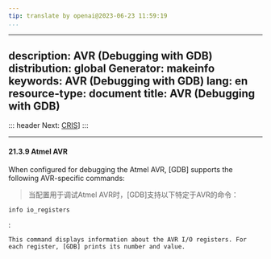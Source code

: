 ```yaml
---
tip: translate by openai@2023-06-23 11:59:19
...
```

---
description: AVR (Debugging with GDB)
distribution: global
Generator: makeinfo
keywords: AVR (Debugging with GDB)
lang: en
resource-type: document
title: AVR (Debugging with GDB)
---
::: header
Next: [CRIS](CRIS.html#CRIS)]
:::

---

#### 21.3.9 Atmel AVR


When configured for debugging the Atmel AVR, [GDB] supports the following AVR-specific commands:

> 当配置用于调试Atmel AVR时，[GDB]支持以下特定于AVR的命令：

`info io_registers`

:

```
This command displays information about the AVR I/O registers. For each register, [GDB] prints its number and value.
```
